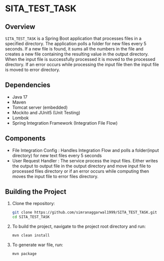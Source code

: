 # SITA_TEST_TASK

## Overview
`SITA_TEST_TASK` is a Spring Boot application that processes files in a specified directory.
The application polls a folder for new files every 5 seconds.
If a new file is found, it sums all the numbers in the file and creates a new file containing the resulting value in the output directory.
When the input file is successfully processed it is moved to the processed directory.
If an error occurs while processing the input file then the input file is moved to error directory.

## Dependencies
- Java 17
- Maven
- Tomcat server (embedded)
- Mockito and JUnit5 (Unit Testing)
- Lombok
- Spring Integration Framework (Integration File Flow)

## Components
- File Integration Config : Handles Integration Flow and polls a folder(input directory) for new text files every 5 seconds
- User Request Handler : The service process the input files. Either writes the output to output file in the output directory and move input file to processed files directory or if an error occurs while computing then moves the input file to error files directory.

## Building the Project
1. Clone the repository:
   ```bash
   git clone https://github.com/simranaggarwal1999/SITA_TEST_TASK.git
   cd SITA_TEST_TASK
2. To build the project, navigate to the project root directory and run:
   ```bash
   mvn clean install
3. To generate war file, run:
   ```bash
   mvn package
